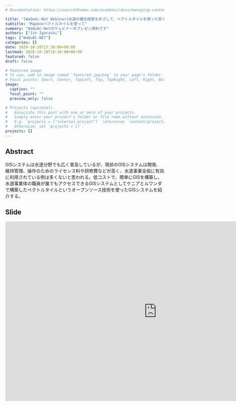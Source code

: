 ```yaml
---
# Documentation: https://sourcethemes.com/academic/docs/managing-content/

title: "[WaQuAc-Net Webinar]水道の健全経営をめざして、ベクトルタイルを使った安くて簡単なGISシステムを！"
subtitle: "Mapboxベクトルタイルを使って"
summary: "WaQuAc-Netのウェビナーのプレゼン資料です"
authors: ["Jin Igarashi"]
tags: ["WaQuAC-NET"]
categories: []
date: 2020-10-28T17:30:00+09:00
lastmod: 2020-10-28T18:30:00+09:00
featured: false
draft: false

# Featured image
# To use, add an image named `featured.jpg/png` to your page's folder.
# Focal points: Smart, Center, TopLeft, Top, TopRight, Left, Right, BottomLeft, Bottom, BottomRight.
image:
  caption: ""
  focal_point: ""
  preview_only: false

# Projects (optional).
#   Associate this post with one or more of your projects.
#   Simply enter your project's folder or file name without extension.
#   E.g. `projects = ["internal-project"]` references `content/project/deep-learning/index.md`.
#   Otherwise, set `projects = []`.
projects: []
---
```


## Abstract
GISシステムは水道分野でも広く普及しているが、現状のGISシステムは開発、維持管理、操作のためのライセンス料や研修費などが高く、水道事業全般に有効に利用されている例は多くないと思われる。低コストで、簡単にGISを構築し、水道事業体の職員が誰でもアクセスできるGISシステムとしてケニアとルワンダで構築したベクトルタイルというオープンソース技術を使ったGISシステムを紹介する。

## Slide

<iframe src="https://docs.google.com/presentation/d/e/2PACX-1vRnbniVVm1_Epili5j4fc5wYQZa3VeAUsncvLlCq3-aG-2xBf6sFDPz6X71XgVMYVcw9bpZAcKhm9aV/embed?start=false&loop=false&delayms=3000" frameborder="0" width="960" height="569" allowfullscreen="true" mozallowfullscreen="true" webkitallowfullscreen="true"></iframe>
